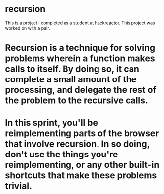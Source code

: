# recursion
This is a project I completed as a student at [hackreactor](http://hackreactor.com). This project was worked on with a pair.

# Recursion is a technique for solving problems wherein a function makes calls to itself. By doing so, it can complete a small amount of the processing, and delegate the rest of the problem to the recursive calls.

# In this sprint, you'll be reimplementing parts of the browser that involve recursion. In so doing, don't use the things you're reimplementing, or any other built-in shortcuts that make these problems trivial.
